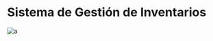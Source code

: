 # Sistema de Gestión de Inventarios

![a](https://github.com/Jzapataherrera38/SISTEMA_FACTURACION.git)

